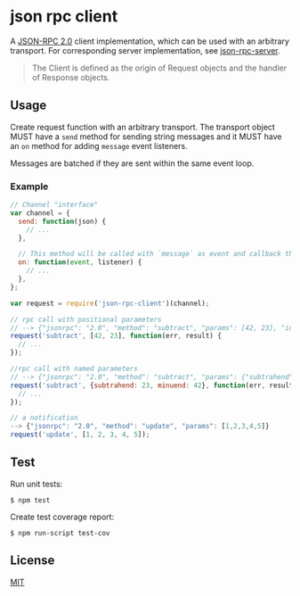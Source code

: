 # json rpc client

A [JSON-RPC 2.0](http://www.jsonrpc.org/specification) client implementation, which can be used with an arbitrary transport. For corresponding server implementation, see [json-rpc-server](https://github.com/claudijo/json-rpc-server).

> The Client is defined as the origin of Request objects and the handler of Response objects.

## Usage

Create request function with an arbitrary transport. The transport object MUST have a `send` method for sending string messages and it MUST have an `on` method for adding `message` event listeners.

Messages are batched if they are sent within the same event loop.

### Example

```js
// Channel "interface"
var channel = {
  send: function(json) {
    // ...
  },

  // This method will be called with `message` as event and callback that takes a json string.
  on: function(event, listener) {
    // ...
  },
};

var request = require('json-rpc-client')(channel);

// rpc call with positional parameters
// --> {"jsonrpc": "2.0", "method": "subtract", "params": [42, 23], "id": "generated-uuid"}
request('subtract', [42, 23], function(err, result) {
  // ...
});

//rpc call with named parameters
// --> {"jsonrpc": "2.0", "method": "subtract", "params": {"subtrahend": 23, "minuend": 42}, "id": "generated-uuid"}
request('subtract', {subtrahend: 23, minuend: 42}, function(err, result) {
  // ...
});

// a notification
--> {"jsonrpc": "2.0", "method": "update", "params": [1,2,3,4,5]}
request('update', [1, 2, 3, 4, 5]);
```

## Test

Run unit tests:

`$ npm test`

Create test coverage report:

`$ npm run-script test-cov`

## License

[MIT](LICENSE)
